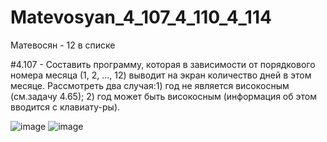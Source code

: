 # Matevosyan_4_107_4_110_4_114

Матевосян - 12 в списке


#4.107    -      Составить программу, которая в зависимости от порядкового номера месяца (1,  2, ..., 12) выводит на экран количество дней в этом месяце. Рассмотреть два случая:1) год не является високосным (см.задачу 4.65); 2) год может быть високосным (информация об этом вводится с клавиату-ры).


![image](https://user-images.githubusercontent.com/113889057/197563485-df8768df-05d5-401c-bf01-d89bd1158c6f.png)
![image](https://user-images.githubusercontent.com/113889057/197563600-958661bc-256c-4163-8353-e6b00fa4b58d.png)
